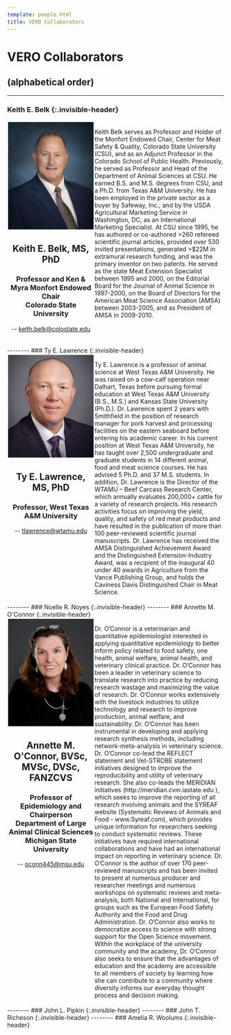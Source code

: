 ```yaml
---
template: people.html
title: VERO Collaborators
---
```

# <b>VERO Collaborators</b>
## (alphabetical order)
--------
### Keith E. Belk {:.invisible-header}
<div style="display: grid; grid-template-columns: 2fr 3fr; grid-template-rows: auto auto; gap: 2px; padding: 2px;">
  <div style="grid-column: 1; grid-row: 1 / span 2; text-align: center;">
  <img src="../assets/KeithBelk.jpg" alt=""  loading="lazy" width="200" style="margin-right: 2px;"/>
  <h2><b>Keith E. Belk, MS, PhD</b></h2>
    <h3>Professor and Ken & Myra Monfort Endowed Chair<br>
      Colorado State University</h3>
    <p>-- <a href="mailto:keith.belk@colostate.edu">keith.belk@colostate.edu</a><br><br>
 </div>
  <div style="grid-column: 2; grid-row: 1; text-align: left;">
      <p>Keith Belk serves as Professor and Holder of the Monfort Endowed Chair, Center for Meat Safety & Quality, Colorado State University (CSU), and as an Adjunct Professor in the Colorado School of Public Health. Previously, he served as Professor and Head of the Department of Animal Sciences at CSU. He earned B.S. and M.S. degrees from CSU, and a Ph.D. from Texas A&M University. He has been employed in the private sector as a buyer by Safeway, Inc., and by the USDA Agricultural Marketing Service in Washington, DC, as an International Marketing Specialist. At CSU since 1995, he has authored or co-authored >260 refereed scientific journal articles, provided over 530 invited presentations, generated >$22M in extramural research funding, and was the primary inventor on two patents. He served as the state Meat Extension Specialist between 1995 and 2000, on the Editorial Board for the Journal of Animal Science in 1997-2000, on the Board of Directors for the American Meat Science Association (AMSA) between 2003-2005, and as President of AMSA in 2009-2010.</p>
    </div>
</div>
--------
### Ty E. Lawrence {:.invisible-header}
<div style="display: grid; grid-template-columns: 2fr 3fr; grid-template-rows: auto auto; gap: 2px; padding: 2px;">
  <div style="grid-column: 1; grid-row: 1 / span 2; text-align: center;">
  <img src="../assets/tlawrence.jpg" alt=""  loading="lazy" width="200" style="margin-right: 2px;"/>
  <h2><b>Ty E. Lawrence, MS, PhD</b></h2>
    <h3>Professor, West Texas A&M University</h3>
    <p>-- <a href="mailto:tlawrence@wtamu.edu">tlawrence@wtamu.edu</a><br><br>
 </div>
  <div style="grid-column: 2; grid-row: 1; text-align: left;">
      <p>Ty E. Lawrence is a professor of animal science at West Texas A&M University.  He was raised on a cow-calf operation near Dalhart, Texas before pursuing formal education at West Texas A&M University (B.S., M.S.) and Kansas State University (Ph.D.).  Dr. Lawrence spent 2 years with Smithfield in the position of research manager for pork harvest and processing facilities on the eastern seaboard before entering his academic career.  In his current position at West Texas A&M University, he has taught over 2,500 undergraduate and graduate students in 14 different animal, food and meat science courses.  He has advised 5 Ph.D. and 37 M.S. students.  In addition, Dr. Lawrence is the Director of the WTAMU – Beef Carcass Research Center, which annually evaluates 200,000+ cattle for a variety of research projects.  His research activities focus on improving the yield, quality, and safety of red meat products and have resulted in the publication of more than 100 peer-reviewed scientific journal manuscripts.  Dr. Lawrence has received the AMSA Distinguished Achievement Award and the Distinguished Extension-Industry Award, was a recipient of the inaugural 40 under 40 awards in Agriculture from the Vance Publishing Group, and holds the Caviness Davis Distinguished Chair in Meat Science.</p>
    </div>
</div>
--------
### Noelle R. Noyes {:.invisible-header}
--------
### Annette M. O'Connor {:.invisible-header}
<div style="display: grid; grid-template-columns: 2fr 3fr; grid-template-rows: auto auto; gap: 2px; padding: 2px;">
  <div style="grid-column: 1; grid-row: 1 / span 2; text-align: center;">
  <img src="../assets/Annette_OConnor.jpg" alt=""  loading="lazy" width="200" style="margin-right: 2px;"/>
  <h2><b>Annette M. O'Connor, BVSc, MVSc, DVSc, FANZCVS</b></h2>
    <h3>Professor of Epidemiology and Chairperson<br>
      Department of Large Animal Clinical Sciences<br>
      Michigan State University</h3>
    <p>-- <a href="mailto:oconn445@msu.edu">oconn445@msu.edu</a><br><br>
 </div>
  <div style="grid-column: 2; grid-row: 1; text-align: left;">
      <p>Dr. O’Connor is a veterinarian and quantitative epidemiologist interested in applying quantitative epidemiology to better inform policy related to food safety, one health, animal welfare, animal health, and veterinary clinical practice. Dr. O’Connor has been a leader in veterinary science to translate research into practice by reducing research wastage and maximizing the value of research. Dr. O’Connor works extensively with the livestock industries to utilize technology and research to improve production, animal welfare, and sustainability. Dr. O’Connor has been instrumental in developing and applying research synthesis methods, including network-meta-analysis in veterinary science. Dr. O’Connor co-lead the REFLECT statement and Vet-STROBE statement initiatives designed to improve the reproducibility and utility of veterinary research. She also co-leads the MERIDIAN initiatives (http://meridian.cvm.iastate.edu ), which seeks to improve the reporting of all research involving animals and the SYREAF website (Systematic Reviews of Animals and Food - www.Syreaf.com), which provides unique information for researchers seeking to conduct systematic reviews. These initiatives have required international collaborations and have had an international impact on reporting in veterinary science. Dr. O’Connor is the author of over 170 peer-reviewed manuscripts and has been invited to present at numerous producer and researcher meetings and numerous workshops on systematic reviews and meta-analysis, both National and International, for groups such as the European Food Safety Authority and the Food and Drug Administration. Dr. O’Connor also works to democratize access to science with strong support for the Open Science movement.  Within the workplace of the university community and the academy, Dr. O’Connor also seeks to ensure that the advantages of education and the academy are accessible to all members of society by learning how she can contribute to a community where diversity informs our everyday thought process and decision making.</p>
  </div>
</div>
--------
### John L. Pipkin {:.invisible-header}
--------
### John T. Richeson {:.invisible-header}
--------
### Amelia R. Woolums {:.invisible-header}

# 
